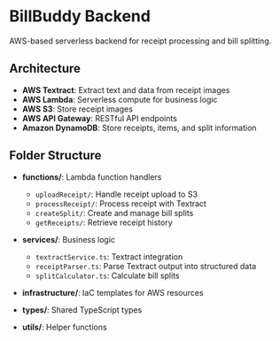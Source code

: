 # BillBuddy Backend

AWS-based serverless backend for receipt processing and bill splitting.

## Architecture

- **AWS Textract**: Extract text and data from receipt images
- **AWS Lambda**: Serverless compute for business logic
- **AWS S3**: Store receipt images
- **AWS API Gateway**: RESTful API endpoints
- **Amazon DynamoDB**: Store receipts, items, and split information

## Folder Structure

- **functions/**: Lambda function handlers
  - `uploadReceipt/`: Handle receipt upload to S3
  - `processReceipt/`: Process receipt with Textract
  - `createSplit/`: Create and manage bill splits
  - `getReceipts/`: Retrieve receipt history

- **services/**: Business logic
  - `textractService.ts`: Textract integration
  - `receiptParser.ts`: Parse Textract output into structured data
  - `splitCalculator.ts`: Calculate bill splits

- **infrastructure/**: IaC templates for AWS resources

- **types/**: Shared TypeScript types

- **utils/**: Helper functions
